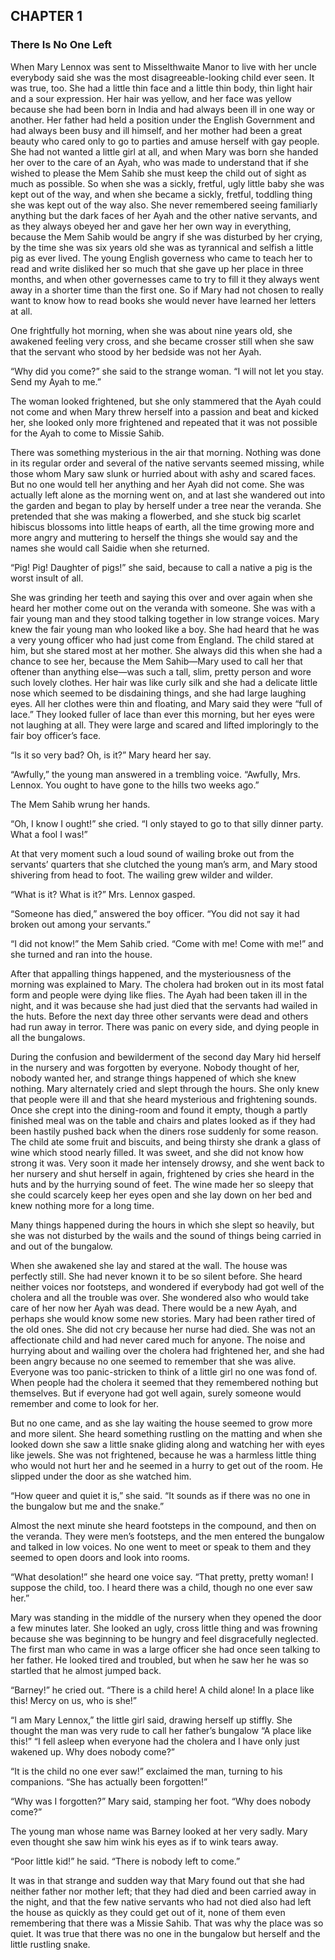 ## CHAPTER 1
### There Is No One Left
When Mary Lennox was sent to Misselthwaite Manor to live with her uncle everybody said she was the most disagreeable-looking child ever seen. It was true, too. She had a little thin face and a little thin body, thin light hair and a sour expression. Her hair was yellow, and her face was yellow because she had been born in India and had always been ill in one way or another. Her father had held a position under the English Government and had always been busy and ill himself, and her mother had been a great beauty who cared only to go to parties and amuse herself with gay people. She had not wanted a little girl at all, and when Mary was born she handed her over to the care of an Ayah, who was made to understand that if she wished to please the Mem Sahib she must keep the child out of sight as much as possible. So when she was a sickly, fretful, ugly little baby she was kept out of the way, and when she became a sickly, fretful, toddling thing she was kept out of the way also. She never remembered seeing familiarly anything but the dark faces of her Ayah and the other native servants, and as they always obeyed her and gave her her own way in everything, because the Mem Sahib would be angry if she was disturbed by her crying, by the time she was six years old she was as tyrannical and selfish a little pig as ever lived. The young English governess who came to teach her to read and write disliked her so much that she gave up her place in three months, and when other governesses came to try to fill it they always went away in a shorter time than the first one. So if Mary had not chosen to really want to know how to read books she would never have learned her letters at all.

One frightfully hot morning, when she was about nine years old, she awakened feeling very cross, and she became crosser still when she saw that the servant who stood by her bedside was not her Ayah.

“Why did you come?” she said to the strange woman. “I will not let you stay. Send my Ayah to me.”

The woman looked frightened, but she only stammered that the Ayah could not come and when Mary threw herself into a passion and beat and kicked her, she looked only more frightened and repeated that it was not possible for the Ayah to come to Missie Sahib.

There was something mysterious in the air that morning. Nothing was done in its regular order and several of the native servants seemed missing, while those whom Mary saw slunk or hurried about with ashy and scared faces. But no one would tell her anything and her Ayah did not come. She was actually left alone as the morning went on, and at last she wandered out into the garden and began to play by herself under a tree near the veranda. She pretended that she was making a flowerbed, and she stuck big scarlet hibiscus blossoms into little heaps of earth, all the time growing more and more angry and muttering to herself the things she would say and the names she would call Saidie when she returned.

“Pig! Pig! Daughter of pigs!” she said, because to call a native a pig is the worst insult of all.

She was grinding her teeth and saying this over and over again when she heard her mother come out on the veranda with someone. She was with a fair young man and they stood talking together in low strange voices. Mary knew the fair young man who looked like a boy. She had heard that he was a very young officer who had just come from England. The child stared at him, but she stared most at her mother. She always did this when she had a chance to see her, because the Mem Sahib—Mary used to call her that oftener than anything else—was such a tall, slim, pretty person and wore such lovely clothes. Her hair was like curly silk and she had a delicate little nose which seemed to be disdaining things, and she had large laughing eyes. All her clothes were thin and floating, and Mary said they were “full of lace.” They looked fuller of lace than ever this morning, but her eyes were not laughing at all. They were large and scared and lifted imploringly to the fair boy officer’s face.

“Is it so very bad? Oh, is it?” Mary heard her say.

“Awfully,” the young man answered in a trembling voice. “Awfully, Mrs. Lennox. You ought to have gone to the hills two weeks ago.”

The Mem Sahib wrung her hands.

“Oh, I know I ought!” she cried. “I only stayed to go to that silly dinner party. What a fool I was!”

At that very moment such a loud sound of wailing broke out from the servants’ quarters that she clutched the young man’s arm, and Mary stood shivering from head to foot. The wailing grew wilder and wilder.

“What is it? What is it?” Mrs. Lennox gasped.

“Someone has died,” answered the boy officer. “You did not say it had broken out among your servants.”

“I did not know!” the Mem Sahib cried. “Come with me! Come with me!” and she turned and ran into the house.

After that appalling things happened, and the mysteriousness of the morning was explained to Mary. The cholera had broken out in its most fatal form and people were dying like flies. The Ayah had been taken ill in the night, and it was because she had just died that the servants had wailed in the huts. Before the next day three other servants were dead and others had run away in terror. There was panic on every side, and dying people in all the bungalows.

During the confusion and bewilderment of the second day Mary hid herself in the nursery and was forgotten by everyone. Nobody thought of her, nobody wanted her, and strange things happened of which she knew nothing. Mary alternately cried and slept through the hours. She only knew that people were ill and that she heard mysterious and frightening sounds. Once she crept into the dining-room and found it empty, though a partly finished meal was on the table and chairs and plates looked as if they had been hastily pushed back when the diners rose suddenly for some reason. The child ate some fruit and biscuits, and being thirsty she drank a glass of wine which stood nearly filled. It was sweet, and she did not know how strong it was. Very soon it made her intensely drowsy, and she went back to her nursery and shut herself in again, frightened by cries she heard in the huts and by the hurrying sound of feet. The wine made her so sleepy that she could scarcely keep her eyes open and she lay down on her bed and knew nothing more for a long time.

Many things happened during the hours in which she slept so heavily, but she was not disturbed by the wails and the sound of things being carried in and out of the bungalow.

When she awakened she lay and stared at the wall. The house was perfectly still. She had never known it to be so silent before. She heard neither voices nor footsteps, and wondered if everybody had got well of the cholera and all the trouble was over. She wondered also who would take care of her now her Ayah was dead. There would be a new Ayah, and perhaps she would know some new stories. Mary had been rather tired of the old ones. She did not cry because her nurse had died. She was not an affectionate child and had never cared much for anyone. The noise and hurrying about and wailing over the cholera had frightened her, and she had been angry because no one seemed to remember that she was alive. Everyone was too panic-stricken to think of a little girl no one was fond of. When people had the cholera it seemed that they remembered nothing but themselves. But if everyone had got well again, surely someone would remember and come to look for her.

But no one came, and as she lay waiting the house seemed to grow more and more silent. She heard something rustling on the matting and when she looked down she saw a little snake gliding along and watching her with eyes like jewels. She was not frightened, because he was a harmless little thing who would not hurt her and he seemed in a hurry to get out of the room. He slipped under the door as she watched him.

“How queer and quiet it is,” she said. “It sounds as if there was no one in the bungalow but me and the snake.”

Almost the next minute she heard footsteps in the compound, and then on the veranda. They were men’s footsteps, and the men entered the bungalow and talked in low voices. No one went to meet or speak to them and they seemed to open doors and look into rooms.

“What desolation!” she heard one voice say. “That pretty, pretty woman! I suppose the child, too. I heard there was a child, though no one ever saw her.”

Mary was standing in the middle of the nursery when they opened the door a few minutes later. She looked an ugly, cross little thing and was frowning because she was beginning to be hungry and feel disgracefully neglected. The first man who came in was a large officer she had once seen talking to her father. He looked tired and troubled, but when he saw her he was so startled that he almost jumped back.

“Barney!” he cried out. “There is a child here! A child alone! In a place like this! Mercy on us, who is she!”

“I am Mary Lennox,” the little girl said, drawing herself up stiffly. She thought the man was very rude to call her father’s bungalow “A place like this!” “I fell asleep when everyone had the cholera and I have only just wakened up. Why does nobody come?”

“It is the child no one ever saw!” exclaimed the man, turning to his companions. “She has actually been forgotten!”

“Why was I forgotten?” Mary said, stamping her foot. “Why does nobody come?”

The young man whose name was Barney looked at her very sadly. Mary even thought she saw him wink his eyes as if to wink tears away.

“Poor little kid!” he said. “There is nobody left to come.”

It was in that strange and sudden way that Mary found out that she had neither father nor mother left; that they had died and been carried away in the night, and that the few native servants who had not died also had left the house as quickly as they could get out of it, none of them even remembering that there was a Missie Sahib. That was why the place was so quiet. It was true that there was no one in the bungalow but herself and the little rustling snake.